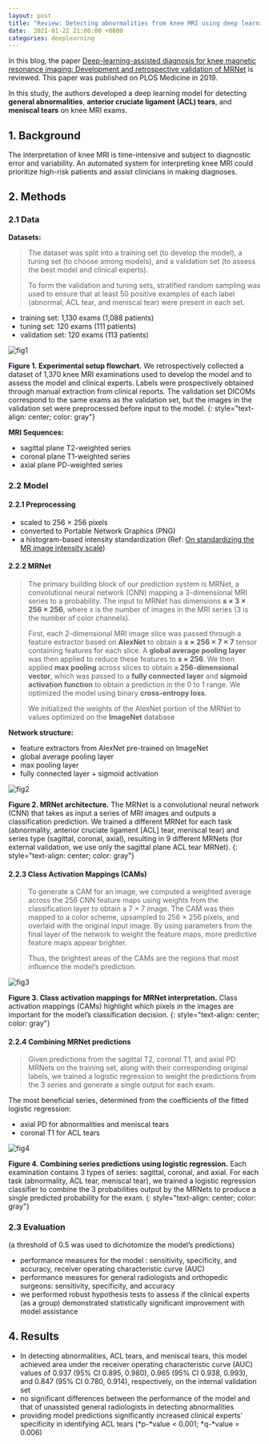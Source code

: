 ```yaml
---
layout: post
title: "Review: Detecting abnormalities from knee MRI using deep learning"
date:  2021-01-22 21:00:00 +0800
categories: deeplearning
---
```


In this blog, the paper [Deep-learning-assisted diagnosis for knee magnetic resonance imaging: Development and retrospective validation of MRNet](https://journals.plos.org/plosmedicine/article?id=10.1371/journal.pmed.1002699) is reviewed. This paper was published on PLOS Medicine in 2019.

In this study, the authors  developed a deep learning model for detecting **general abnormalities**, **anterior cruciate ligament (ACL) tears**, and **meniscal tears** on knee MRI exams.

## 1. Background

The interpretation of knee MRI is time-intensive and subject to diagnostic error and variability. An automated system for interpreting knee MRI could prioritize high-risk patients and assist clinicians in making diagnoses.

## 2. Methods

### 2.1 Data

**Datasets:**

> The dataset was split into a training set (to develop the model), a tuning set (to choose among models), and a validation set (to assess the best model and clinical experts).
>
> To form the validation and tuning sets, stratified random sampling was used to ensure that at least 50 positive examples of each label (abnormal, ACL tear, and meniscal tear) were present in each set. 

* training set: 1,130 exams (1,088 patients)
* tuning set: 120 exams (111 patients)
* validation set: 120 exams (113 patients)

![fig1]({{site.baseurl}}/assets/210122_MRNet/img/fig1.png)

**Figure 1.  Experimental setup flowchart.** We retrospectively collected a dataset of 1,370 knee MRI examinations used to develop the model and to assess the model and clinical experts. Labels were prospectively obtained through manual extraction from clinical reports.  The validation set DICOMs correspond to the same exams as the validation set, but the images in the validation set were preprocessed before input to the model.
{: style="text-align: center; color: gray"}

**MRI Sequences:**

* sagittal plane T2-weighted series
* coronal plane T1-weighted series
* axial plane PD-weighted series

### 2.2 Model

#### 2.2.1 Preprocessing

* scaled to 256 × 256 pixels
* converted to Portable Network Graphics (PNG)
* a histogram-based intensity standardization (Ref: [On standardizing the MR image intensity scale](https://pubmed.ncbi.nlm.nih.gov/10571928/))

#### 2.2.2 MRNet

> The primary building block of our prediction system is MRNet, a convolutional neural network (CNN) mapping a 3-dimensional MRI series to a probability. The input to MRNet has dimensions ***s* × 3 × 256 × 256**, where *s* is the number of images in the MRI series (3 is the number of color channels). 
>
> First, each 2-dimensional MRI image slice was passed through a feature extractor based on **AlexNet** to obtain a ***s* × 256 × 7 × 7** tensor containing features for each slice. A **global average pooling layer** was then applied to reduce these features to ***s* × 256**. We then applied **max pooling** across slices to obtain a **256-dimensional vector**, which was passed to a **fully connected layer** and **sigmoid activation function** to obtain a prediction in the 0 to 1 range. We optimized the model using binary **cross-entropy loss**. 
>
> We initialized the weights of the AlexNet portion of the MRNet to values optimized on the **ImageNet** database

**Network structure:**

* feature extractors from AlexNet pre-trained on ImageNet
* global average pooling layer
* max pooling layer
* fully connected layer + sigmoid activation

![fig2]({{site.baseurl}}/assets/210122_MRNet/img/fig2.png)

**Figure 2. MRNet architecture.** The MRNet is a convolutional neural network (CNN) that takes as input a series of MRI images and outputs a classification prediction.  We trained a different MRNet for each task (abnormality, anterior cruciate ligament [ACL] tear, meniscal tear) and series type (sagittal, coronal, axial), resulting in 9 different MRNets (for external validation, we use only the sagittal plane ACL tear MRNet).
{: style="text-align: center; color: gray"}

#### 2.2.3 Class Activation Mappings (CAMs)

> To generate a CAM for an image, we computed a weighted average across the 256 CNN feature maps using weights from the classification layer to obtain a 7 × 7 image. The CAM was then mapped to a color scheme, upsampled to 256 × 256 pixels, and overlaid with the original input image. By using parameters from the final layer of the network to weight the feature maps, more predictive feature maps appear brighter.
>
>  Thus, the brightest areas of the CAMs are the regions that most influence the model’s prediction.

![fig3]({{site.baseurl}}/assets/210122_MRNet/img/fig3.png)

**Figure 3. Class activation mappings for MRNet interpretation.** Class activation mappings (CAMs) highlight which pixels in the images are important for the model’s classification decision.
{: style="text-align: center; color: gray"}

#### 2.2.4 Combining MRNet predictions

> Given predictions from the sagittal T2, coronal T1, and axial PD MRNets on the training set, along with their corresponding original labels, we trained a logistic regression to weight the predictions from the 3 series and generate a single output for each exam. 

The most beneficial series, determined from the coefficients of the fitted logistic regression:

* axial PD for abnormalities and meniscal tears
* coronal T1 for ACL tears

![fig4]({{site.baseurl}}/assets/210122_MRNet/img/fig4.png)

**Figure 4. Combining series predictions using logistic regression.** Each examination contains 3 types of series: sagittal, coronal, and axial. For each task (abnormality, ACL tear, meniscal tear), we trained a logistic regression classifier to combine the 3 probabilities output by the MRNets to produce a single predicted probability for the exam.
{: style="text-align: center; color: gray"}

### 2.3 Evaluation

(a threshold of 0.5 was used to dichotomize the model’s predictions)

* performance measures for the model : sensitivity, specificity, and accuracy, receiver operating characteristic curve (AUC)
* performance measures for general radiologists and orthopedic surgeons:  sensitivity, specificity, and accuracy
* we performed robust hypothesis tests to assess if the clinical experts (as a group) demonstrated statistically significant improvement with model assistance

## 4. Results

* In detecting abnormalities, ACL tears, and meniscal tears, this model achieved area under the receiver operating characteristic curve (AUC) values of 0.937 (95% CI 0.895, 0.980), 0.965 (95% CI 0.938, 0.993), and 0.847 (95% CI 0.780, 0.914), respectively, on the internal validation set
* no significant differences between the performance of the model and that of unassisted general radiologists in detecting abnormalities
* providing model predictions significantly increased clinical experts’ specificity in identifying ACL tears (*p-*value < 0.001; *q-*value = 0.006)

